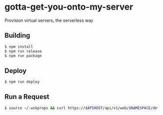 # gotta-get-you-onto-my-server
Provision virtual servers, the serverless way

## Building

```bash
$ npm install
$ npm run release
$ npm run package
```

## Deploy

```bash
$ npm run deploy
```

## Run a Request

```bash
$ source ~/.wskprops && curl https://$APIHOST/api/v1/web/$NAMESPACE/default/echo.json
```